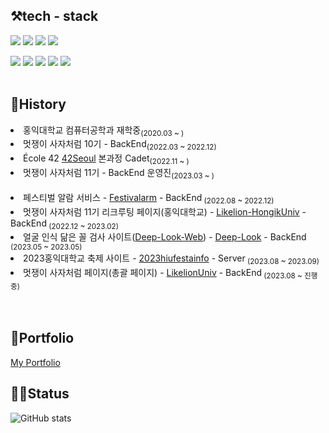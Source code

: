<div align=left>
  
  
  ## ⚒️tech - stack
  <img src="https://img.shields.io/badge/Spring-6DB33F?style=flat-square&logo=spring&logoColor=white"/>
  <img src="https://img.shields.io/badge/springboot-6DB33F?style=flat-square&logo=springboot&logoColor=white"/>
  <img src="https://img.shields.io/badge/MySQL-4479A1?style=flat-square&logo=mysql&logoColor=white"/>
  <img src="https://img.shields.io/badge/Redis-DC382D?style=flat-square&logo=redis&logoColor=white"><p><p>
  <img src="https://img.shields.io/badge/AWS-232F3E?style=flat-square&logo=amazonaws&logoColor=white"/>
  <img src="https://img.shields.io/badge/RDS-527FFF?style=flat-square&logo=amazonrds&logoColor=white"/>
  <img src="https://img.shields.io/badge/EC2-FF9900?style=flat-square&logo=amazonec2&logoColor=white"/>
  <img src="https://img.shields.io/badge/Nginx-009639?style=flat-square&logo=nginx&logoColor=white"/>
  <img src="https://img.shields.io/badge/docker-2496ED?style=flat-square&logo=docker&logoColor=white"/>
  </br>
  </br>
 
  ## 🏫History
  <li>홍익대학교 컴퓨터공학과 재학중<sub>(2020.03 ~ )</sub></li>
  <li>멋쟁이 사자처럼 10기 - BackEnd<sub>(2022.03 ~ 2022.12)</sub></li>
  <li>École 42 <a href="https://42seoul.kr/seoul42/main/view">42Seoul</a> 본과정 Cadet<sub>(2022.11 ~ )</sub></li>
  <li>멋쟁이 사자처럼 11기 - BackEnd 운영진<sub>(2023.03 ~ )</sub></li>
  <br>
  <li>페스티벌 알람 서비스 - <a href="https://github.com/MUTSA-TEAM-FESTIVALAM/festivalam_backEnd">Festivalarm</a> - BackEnd<sub> (2022.08 ~ 2022.12)</sub></li>
  <li>멋쟁이 사자처럼 11기 리크루팅 페이지(홍익대학교) - <a href="https://github.com/Likelion-HongikUniv/likelion-hongik-Backend">Likelion-HongikUniv</a> - BackEnd<sub> (2022.12 ~ 2023.02)</sub></li>
  <li> 얼굴 인식 닮은 꼴 검사 사이트(<a href="https://deep-look.vercel.app">Deep-Look-Web</a>) - <a href="https://github.com/deep-look/deep-look-server">Deep-Look</a> - BackEnd<sub> (2023.05 ~ 2023.05)</sub></li>
  <li> 2023홍익대학교 축제 사이트 - <a href="https://github.com/HongikUnivFestival/server-with-spring-boot">2023hiufestainfo</a> - Server<sub> (2023.08 ~ 2023.09)</sub></li>
  <li> 멋쟁이 사자처럼 페이지(총괄 페이지) - <a href="https://github.com/LikelionUniv/LikelionUniv-Server">LikelionUniv</a> - BackEnd<sub> (2023.08 ~ 진행중)</sub></li>
  </br>
  </br>

  ## 🤩Portfolio
  <a href="https://lacy-midnight-18c.notion.site/1-6d7e2a7f764f43eeb8f9ea0352170c7b">My Portfolio</a>
  
  ## 👨‍💻Status

  ![GitHub stats](https://github-readme-stats.vercel.app/api?username=seulgi99&show_icons=true&theme=radical)

 </div>
